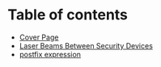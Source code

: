 # Table of contents

* [Cover Page](README.md)
* [Laser Beams Between Security Devices](laser-beams-between-security-devices.md)
* [postfix expression](postfix-expression.md)
